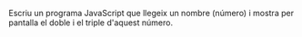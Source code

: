 Escriu un programa JavaScript que llegeix un nombre (número) i mostra per pantalla el doble i el triple d'aquest número.